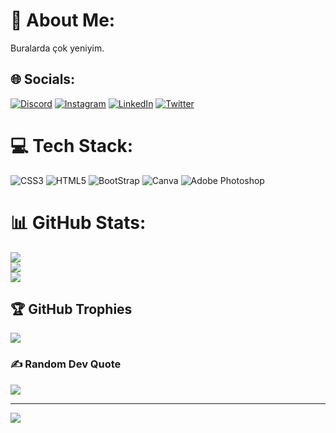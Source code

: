 # 💫 About Me:
Buralarda çok yeniyim.


## 🌐 Socials:
[![Discord](https://img.shields.io/badge/Discord-%237289DA.svg?logo=discord&logoColor=white)](https://discord.gg/.) [![Instagram](https://img.shields.io/badge/Instagram-%23E4405F.svg?logo=Instagram&logoColor=white)](https://instagram.com/.) [![LinkedIn](https://img.shields.io/badge/LinkedIn-%230077B5.svg?logo=linkedin&logoColor=white)]([https://linkedin.com/in/.](https://www.linkedin.com/in/ibrahimunalife/)) [![Twitter](https://img.shields.io/badge/Twitter-%231DA1F2.svg?logo=Twitter&logoColor=white)](https://twitter.com/ibrahimunaLife) 

# 💻 Tech Stack:
![CSS3](https://img.shields.io/badge/css3-%231572B6.svg?style=flat&logo=css3&logoColor=white) ![HTML5](https://img.shields.io/badge/html5-%23E34F26.svg?style=flat&logo=html5&logoColor=white) ![BootStrap](https://img.shields.io/badge/bootstrap-%23563D7C.svg?style=flat&logo=bootstrap&logoColor=white) ![Canva](https://img.shields.io/badge/Canva-%2300C4CC.svg?style=flat&logo=Canva&logoColor=white) ![Adobe Photoshop](https://img.shields.io/badge/adobephotoshop-%2331A8FF.svg?style=flat&logo=adobephotoshop&logoColor=white)
# 📊 GitHub Stats:
![](https://github-readme-stats.vercel.app/api?username=ibrahimunaLife&theme=dark&hide_border=false&include_all_commits=false&count_private=false)<br/>
![](https://github-readme-streak-stats.herokuapp.com/?user=ibrahimunaLife&theme=dark&hide_border=false)<br/>
![](https://github-readme-stats.vercel.app/api/top-langs/?username=ibrahimunaLife&theme=dark&hide_border=false&include_all_commits=false&count_private=false&layout=compact)

## 🏆 GitHub Trophies
![](https://github-profile-trophy.vercel.app/?username=ibrahimunaLife&theme=radical&no-frame=false&no-bg=true&margin-w=4)

### ✍️ Random Dev Quote
![](https://quotes-github-readme.vercel.app/api?type=horizontal&theme=radical)

---
[![](https://visitcount.itsvg.in/api?id=ibrahimunaLife&icon=0&color=0)](https://visitcount.itsvg.in)

<!-- Proudly created with GPRM ( https://gprm.itsvg.in ) -->
